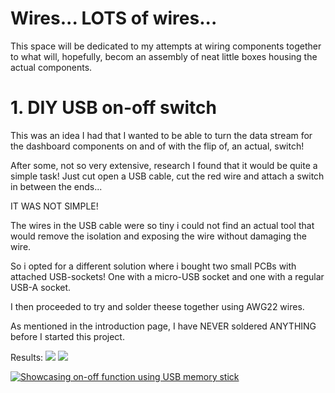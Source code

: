 # Wires... LOTS of wires...
This space will be dedicated to my attempts at wiring components together to what will, hopefully, becom an assembly of neat little boxes housing the actual components.

# 1. DIY USB on-off switch

This was an idea I had that I wanted to be able to turn the data stream for the dashboard components on and of with the flip of, an actual, switch!

After some, not so very extensive, research I found that it would be quite a simple task!
Just cut open a USB cable, cut the red wire and attach a switch in between the ends...

IT WAS NOT SIMPLE!

The wires in the USB cable were so tiny i could not find an actual tool that would remove the isolation and exposing the wire without damaging the wire.

So i opted for a different solution where i bought two small PCBs with attached USB-sockets!
One with a micro-USB socket and one with a regular USB-A socket.

I then proceeded to try and solder theese together using AWG22 wires.

As mentioned in the introduction page, I have NEVER soldered ANYTHING before I started this project.

Results:
![](https://i.ibb.co/sKHqZnG/IMG-20190320-172019.jpg)
![](https://i.ibb.co/6tQGJ87/IMG-20190320-172015.jpg)

[![Showcasing on-off function using USB memory stick](https://img.youtube.com/vi/-G_UE9AG-d0/0.jpg)](https://www.youtube.com/watch?v=-G_UE9AG-d0)